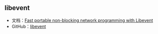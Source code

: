## libevent

* 文档：[Fast portable non-blocking network programming with Libevent](http://www.wangafu.net/~nickm/libevent-book/)
* GitHub：[libevent](https://github.com/libevent/libevent)


